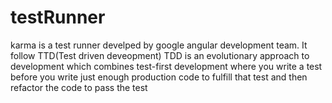 # testRunner
karma is a test runner develped by google angular development team.
It follow TTD(Test driven deveopment) TDD is an evolutionary approach to development which combines test-first development 
where you write a test before you write just enough production code to fulfill that test and then refactor the code to pass the test
